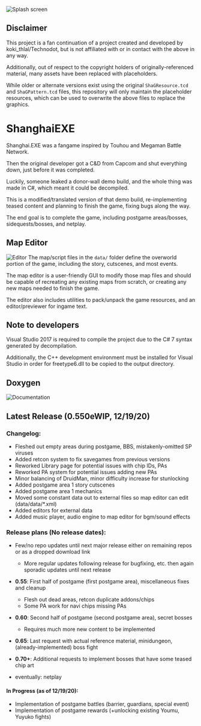 ![Splash screen](https://i.imgur.com/yn7YYdE.jpg)
## Disclaimer
This project is a fan continuation of a project created and developed by koki_thlal/Technodot, but is not affiliated with or in contact with the above in any way.

Additionally, out of respect to the copyright holders of originally-referenced material, many assets have been replaced with placeholders.

While older or alternate versions exist using the original `ShaGResource.tcd` and `ShaGPattern.tcd` files, this repository will only maintain the placeholder resources, which can be used to overwrite the above files to replace the graphics.

# ShanghaiEXE
Shanghai.EXE was a fangame inspired by Touhou and Megaman Battle Network.

Then the original developer got a C&D from Capcom and shut everything down, just before it was completed.

Luckily, someone leaked a donor-wall demo build, and the whole thing was made in C#, which meant it could be decompiled.

This is a modified/translated version of that demo build, re-implementing teased content and planning to finish the game, fixing bugs along the way.

The end goal is to complete the game, including postgame areas/bosses, sidequests/bosses, and netplay.

## Map Editor
![Editor](https://i.imgur.com/UKmk3E5.png)
The map/script files in the `data/` folder define the overworld portion of the game, including the story, cutscenes, and most events.

The map editor is a user-friendly GUI to modify those map files and should be capable of recreating any existing maps from scratch, or creating any new maps needed to finish the game.

The editor also includes utilities to pack/unpack the game resources, and an editor/previewer for ingame text.

## Note to developers

Visual Studio 2017 is required to compile the project due to the C# 7 syntax generated by decompilation.

Additionally, the C++ development environment must be installed for Visual Studio in order for freetype6.dll to be copied to the output directory.

## Doxygen
![Documentation](https://legendaryguard.github.io/ShanghaiJAR/html)

## Latest Release (0.550eWIP, 12/19/20)

### Changelog:
- Fleshed out empty areas during postgame, BBS, mistakenly-omitted SP viruses
- Added retcon system to fix savegames from previous versions
- Reworked Library page for potential issues with chip IDs, PAs
- Reworked PA system for potential issues adding new PAs
- Minor balancing of DruidMan, minor difficulty increase for stunlocking
- Added postgame area 1 story cutscenes
- Added postgame area 1 mechanics
- Moved some constant data out to external files so map editor can edit (data/data/*.xml)
- Added editors for external data
- Added music player, audio engine to map editor for bgm/sound effects

### Release plans (No release dates):
- Few/no repo updates until next major release either on remaining repos or as a dropped download link
    - More regular updates following release for bugfixing, etc. then again sporadic updates until next release

- **0.55**: First half of postgame (first postgame area), miscellaneous fixes and cleanup
    - Flesh out dead areas, retcon duplicate addons/chips
    - Some PA work for navi chips missing PAs
- **0.60**: Second half of postgame (second postgame area), secret bosses
    - Requires much more new content to be implemented
- **0.65**: Last request with actual reference material, minidungeon, (already-implemented) boss fight
- **0.70+**: Additional requests to implement bosses that have some teased chip art
- eventually: netplay

#### In Progress (as of 12/19/20):
- Implementation of postgame battles (barrier, guardians, special event)
- Implementation of postgame rewards (+unlocking existing Youmu, Yuyuko fights)
